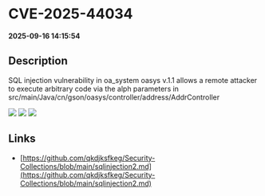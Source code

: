 # CVE-2025-44034

**2025-09-16 14:15:54**

## Description
SQL injection vulnerability in oa_system oasys v.1.1 allows a remote attacker to execute arbitrary code via the alph parameters in src/main/Java/cn/gson/oasys/controller/address/AddrController

![](https://img.shields.io/static/v1?label=Score&message=8.0&color=red)
![](https://img.shields.io/static/v1?label=Severity&message=HIGH&color=red)
![](https://img.shields.io/static/v1?label=CWE&message=SQL&color=green)

## Links
- [https://github.com/qkdjksfkeg/Security-Collections/blob/main/sqlinjection2.md](https://github.com/qkdjksfkeg/Security-Collections/blob/main/sqlinjection2.md)
